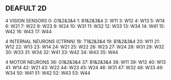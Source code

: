 DEAFULT 2D
--------

4 VISION SENSORS
    0: G1&2&3&4
    1: B1&2&3&4
    2: W11
    3: W12
    4: W13
    5: W14
    6: W21
    7: W22
    8: W23
    9: W24
   10: W31
   11: W32
   12: W33
   13: W34
   14: W41
   15: W42
   16: W43
   17: W44

4 INTERNAL NEURONS (CTRNN)
   18: T1&2&3&4
   19: B1&2&3&4
   20: W11
   21: W12
   22: W13
   23: W14
   24: W21
   25: W22
   26: W23
   27: W24
   28: W31
   29: W32
   30: W33
   31: W34
   32: W41
   33: W42
   34: W43
   35: W44

4 MOTOR NEURONS
   36: G1&2&3&4
   37: B1&2&3&4
   38: W11
   39: W12
   40: W13
   41: W14
   42: W21
   43: W22
   44: W23
   45: W24
   46: W31
   47: W32
   48: W33
   49: W34
   50: W41
   51: W42
   52: W43
   53: W44

